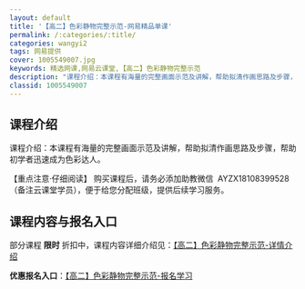 ```yaml
---
layout: default
title: '【高二】色彩静物完整示范-网易精品单课'
permalink: /:categories/:title/
categories: wangyi2
tags: 网易提供
cover: 1005549007.jpg
keywords: 精选网课,网易云课堂,【高二】色彩静物完整示范
description: "课程介绍：本课程有海量的完整画面示范及讲解，帮助拟清作画思路及步骤，帮助初学者迅速成为色彩达人。【重点注意·仔细阅读】购买课程后，请务必添加助教微信AYZX18108399528（备注云课堂"
classid: 1005549007
---
```


## 课程介绍

课程介绍：本课程有海量的完整画面示范及讲解，帮助拟清作画思路及步骤，帮助初学者迅速成为色彩达人。

【重点注意·仔细阅读】
购买课程后，请务必添加助教微信  AYZX18108399528（备注云课堂学员），便于给您分配班级，提供后续学习服务。

## 课程内容与报名入口

部分课程 **限时** 折扣中，课程内容详细介绍见：[【高二】色彩静物完整示范-详情介绍](https://study.163.com/course/introduction/1005549007.htm?share=1&shareId=1025206652&utm_campaign=share&utm_medium=iphoneShare&utm_source=&utm_u=1025206652)

**优惠报名入口**：[【高二】色彩静物完整示范-报名学习](https://study.163.com/course/introduction/1005549007.htm?share=1&shareId=1025206652&utm_campaign=share&utm_medium=iphoneShare&utm_source=&utm_u=1025206652)

